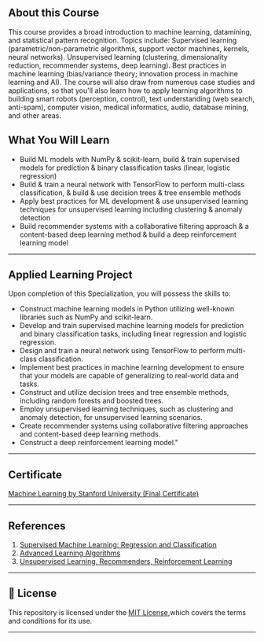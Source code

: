 

## About this Course

This course provides a broad introduction to machine learning, datamining, and statistical pattern recognition. Topics include: Supervised learning (parametric/non-parametric algorithms, support vector machines, kernels, neural networks). Unsupervised learning (clustering, dimensionality reduction, recommender systems, deep learning). Best practices in machine learning (bias/variance theory; innovation process in machine learning and AI). The course will also draw from numerous case studies and applications, so that you'll also learn how to apply learning algorithms to building smart robots (perception, control), text understanding (web search, anti-spam), computer vision, medical informatics, audio, database mining, and other areas.

## What You Will Learn

- Build ML models with NumPy & scikit-learn, build & train supervised models for prediction & binary classification tasks (linear, logistic regression)
- Build & train a neural network with TensorFlow to perform multi-class classification, & build & use decision trees & tree ensemble methods
- Apply best practices for ML development & use unsupervised learning techniques for unsupervised learning including clustering & anomaly detection
- Build recommender systems with a collaborative filtering approach & a content-based deep learning method & build a deep reinforcement learning model

-------------
## Applied Learning Project

Upon completion of this Specialization, you will possess the skills to:
- Construct machine learning models in Python utilizing well-known libraries such as NumPy and scikit-learn.
- Develop and train supervised machine learning models for prediction and binary classification tasks, including linear regression and logistic regression.
- Design and train a neural network using TensorFlow to perform multi-class classification.
- Implement best practices in machine learning development to ensure that your models are capable of generalizing to real-world data and tasks.
- Construct and utilize decision trees and tree ensemble methods, including random forests and boosted trees.
- Employ unsupervised learning techniques, such as clustering and anomaly detection, for unsupervised learning scenarios.
- Create recommender systems using collaborative filtering approaches and content-based deep learning methods.
- Construct a deep reinforcement learning model."

--------------------------------------------------------------------------------------------------------------
## Certificate

[Machine Learning by Stanford University (Final Certificate)](https://coursera.org/share/cc2fa4aa9e8771417eac7a0515b480cd)

--------------------------------------------------------------------------------------------------------------

## References
1. [Supervised Machine Learning: Regression and Classification](https://www.coursera.org/learn/machine-learning?specialization=machine-learning-introduction)
2. [Advanced Learning Algorithms](https://www.coursera.org/learn/advanced-learning-algorithms?specialization=machine-learning-introduction)
3. [Unsupervised Learning, Recommenders, Reinforcement Learning](https://www.coursera.org/learn/unsupervised-learning-recommenders-reinforcement-learning?specialization=machine-learning-introduction)

----------------------------------------------------------------------------------------------------------------
 
## 📝 License
This repository is licensed under the [MIT License](https://opensource.org/licenses/MIT),which covers the terms and conditions for its use.
 
-----------------------------------------------------------------------------------------------------------------









